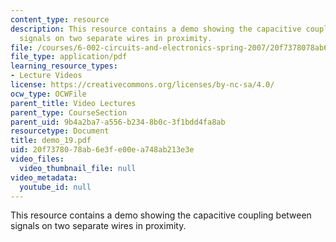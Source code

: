 ```yaml
---
content_type: resource
description: This resource contains a demo showing the capacitive coupling between
  signals on two separate wires in proximity.
file: /courses/6-002-circuits-and-electronics-spring-2007/20f7378078ab6e3fe00ea748ab213e3e_demo_19.pdf
file_type: application/pdf
learning_resource_types:
- Lecture Videos
license: https://creativecommons.org/licenses/by-nc-sa/4.0/
ocw_type: OCWFile
parent_title: Video Lectures
parent_type: CourseSection
parent_uid: 9b4a2ba7-a556-b234-8b0c-3f1bdd4fa8ab
resourcetype: Document
title: demo_19.pdf
uid: 20f73780-78ab-6e3f-e00e-a748ab213e3e
video_files:
  video_thumbnail_file: null
video_metadata:
  youtube_id: null
---
```

This resource contains a demo showing the capacitive coupling between signals on two separate wires in proximity.